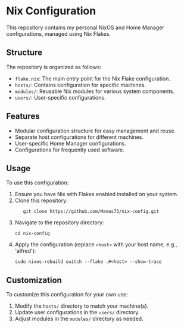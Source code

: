 # Nix Configuration

This repository contains my personal NixOS and Home Manager configurations, managed using Nix Flakes.

## Structure

The repository is organized as follows:

- `flake.nix`: The main entry point for the Nix Flake configuration.
- `hosts/`: Contains configuration for specific machines.
- `modules/`: Reusable Nix modules for various system components.
- `users/`: User-specific configurations.

## Features

- Modular configuration structure for easy management and reuse.
- Separate host configurations for different machines.
- User-specific Home Manager configurations.
- Configurations for frequently used software.

## Usage

To use this configuration:

1. Ensure you have Nix with Flakes enabled installed on your system.
2. Clone this repository:
    ```shell
       git clone https://github.com/Manas73/nix-config.git
    ```
3. Navigate to the repository directory:
    ```shell
    cd nix-config
    ```
4. Apply the configuration (replace `<host>` with your host name, e.g., 'alfred'):
    ```shell
    sudo nixos-rebuild switch --flake .#<host> --show-trace
    ```

## Customization

To customize this configuration for your own use:

1. Modify the `hosts/` directory to match your machine(s).
2. Update user configurations in the `users/` directory.
3. Adjust modules in the `modules/` directory as needed.

